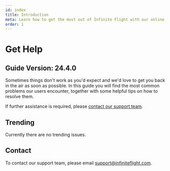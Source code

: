 ```yaml
---
id: index
title: Introduction
meta: Learn how to get the most out of Infinite Flight with our online documentation.
order: 1
---
```


# Get Help



## Guide Version: 24.4.0



Sometimes things don't work as you'd expect and we'd love to get you back in the air as soon as possible. In this guide you will find the most common problems our users encounter, together with some helpful tips on how to resolve them.



If further assistance is required, please [contact our support team](mailto:support@infiniteflight.com).



## Trending

Currently there are no trending issues.



## Contact

To contact our support team, please email [support@infiniteflight.com](mailto:support@infiniteflight.com).

